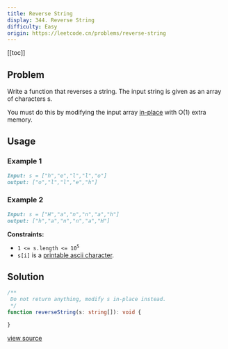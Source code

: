 ```yaml
---
title: Reverse String
display: 344. Reverse String
difficulty: Easy
origin: https://leetcode.cn/problems/reverse-string
---
```


[[toc]]

## Problem

Write a function that reverses a string. The input string is given as an array of characters s.

You must do this by modifying the input array <a href="https://en.wikipedia.org/wiki/In-place_algorithm" target="_blank">in-place</a> with O(1) extra memory.

## Usage

### Example 1

```md
Input: s = ["h","e","l","l","o"]
output: ["o","l","l","e","h"]
```

### Example 2

```md
Input: s = ["H","a","n","n","a","h"]
output: ["h","a","n","n","a","H"]
```

**Constraints:**

- <code>1 &lt;= s.length &lt;= 10<sup>5</sup></code>
- <code>s[i]</code> is a <a href="https://en.wikipedia.org/wiki/ASCII#Printable_characters" target="_blank">printable ascii character</a>.

## Solution

```ts
/**
 Do not return anything, modify s in-place instead.
 */
function reverseString(s: string[]): void {

}
```

[view source](https://leetcode.cn/problems/reverse-string)
